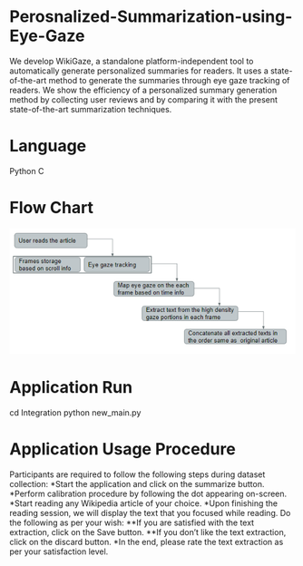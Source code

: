 # Perosnalized-Summarization-using-Eye-Gaze
We develop WikiGaze, a standalone platform-independent tool to automatically generate personalized summaries for readers. It uses a state-of-the-art method to generate the summaries through eye gaze tracking of readers. We show the efficiency of a personalized summary generation method by collecting user reviews and by comparing it with the present state-of-the-art summarization techniques. 

# Language
Python
C

# Flow Chart
![Workflow diagram to create personalized summaries](images/WikiGaze_Flow.png)

# Application Run
cd Integration
python new_main.py

# Application Usage Procedure
Participants are required to follow the following steps during dataset collection:
*Start the application and click on the summarize button.
*Perform calibration procedure by following the dot appearing on-screen.
*Start reading any Wikipedia article of your choice.
*Upon finishing the reading session, we will display the text that you focused while reading. Do the following as per your wish:
**If you are satisfied with the text extraction, click on the Save button.
**If you don’t like the text extraction, click on the discard button.
*In the end, please rate the text extraction as per your satisfaction level.
